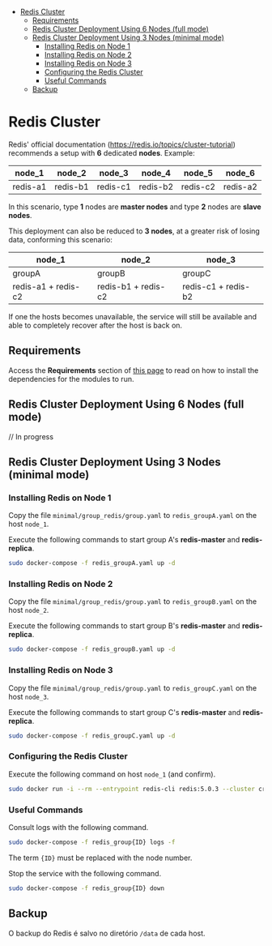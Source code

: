 <!-- TOC -->

- [Redis Cluster](#redis-cluster)
  - [Requirements](#requirements)
  - [Redis Cluster Deployment Using 6 Nodes (full mode)](#redis-cluster-deployment-using-6-nodes-full-mode)
  - [Redis Cluster Deployment Using 3 Nodes (minimal mode)](#redis-cluster-deployment-using-3-nodes-minimal-mode)
    - [Installing Redis on Node 1](#installing-redis-on-node-1)
    - [Installing Redis on Node 2](#installing-redis-on-node-2)
    - [Installing Redis on Node 3](#installing-redis-on-node-3)
    - [Configuring the Redis Cluster](#configuring-the-redis-cluster)
    - [Useful Commands](#useful-commands)
  - [Backup](#backup)

<!-- TOC -->

# Redis Cluster

Redis' official documentation (https://redis.io/topics/cluster-tutorial) recommends a setup with **6** dedicated **nodes**. Example:

|node_1|node_2|node_3|node_4|node_5|node_6|
|-|-|-|-|-|-|
|redis-a1|redis-b1|redis-c1|redis-b2|redis-c2|redis-a2|

In this scenario, type **1** nodes are **master nodes** and type **2** nodes are **slave nodes**.

This deployment can also be reduced to **3 nodes**, at a greater risk of losing data, conforming this scenario:

|node_1|node_2|node_3|
|-|-|-|
|groupA|groupB|groupC|
|redis-a1 + redis-c2|redis-b1 + redis-c2|redis-c1 + redis-b2|

If one the hosts becomes unavailable, the service will still be available and able to completely recover after the host is back on.

## Requirements

Access the **Requirements** section of [this page](../README.md) to read on how to install the dependencies for the modules to run.

## Redis Cluster Deployment Using 6 Nodes (full mode)

// In progress

## Redis Cluster Deployment Using 3 Nodes (minimal mode)

### Installing Redis on Node 1

Copy the file ``minimal/group_redis/group.yaml`` to ``redis_groupA.yaml`` on the host ``node_1``.

Execute the following commands to start group A's **redis-master** and **redis-replica**.

```bash
sudo docker-compose -f redis_groupA.yaml up -d
```

### Installing Redis on Node 2

Copy the file ``minimal/group_redis/group.yaml`` to ``redis_groupB.yaml`` on the host ``node_2``.

Execute the following commands to start group B's **redis-master** and **redis-replica**.

```bash
sudo docker-compose -f redis_groupB.yaml up -d
```

### Installing Redis on Node 3

Copy the file ``minimal/group_redis/group.yaml`` to ``redis_groupC.yaml`` on the host ``node_3``.

Execute the following commands to start group C's **redis-master** and **redis-replica**.

```bash
sudo docker-compose -f redis_groupC.yaml up -d
```

### Configuring the Redis Cluster

Execute the following command on host ``node_1`` (and confirm).

```bash
sudo docker run -i --rm --entrypoint redis-cli redis:5.0.3 --cluster create node_1:6379 node_2:6379 node_3:6379 node_1:6380 node_3:6380 node_2:6380 --cluster-replicas 1
```

### Useful Commands

Consult logs with the following command.

```bash
sudo docker-compose -f redis_group{ID} logs -f
```

The term ``{ID}`` must be replaced with the node number.

Stop the service with the following command.

```bash
sudo docker-compose -f redis_group{ID} down
```

## Backup

O backup do Redis é salvo no diretório ``/data`` de cada host.
